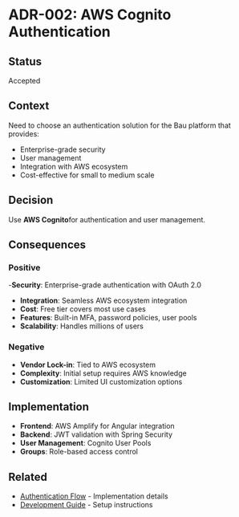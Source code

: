 # ADR-002: AWS Cognito Authentication

## Status

Accepted

## Context

Need to choose an authentication solution for the Bau platform that provides:
- Enterprise-grade security
- User management
- Integration with AWS ecosystem
- Cost-effective for small to medium scale

## Decision

Use **AWS Cognito**for authentication and user management.

## Consequences

### Positive

-**Security**: Enterprise-grade authentication with OAuth 2.0
- **Integration**: Seamless AWS ecosystem integration
- **Cost**: Free tier covers most use cases
- **Features**: Built-in MFA, password policies, user pools
- **Scalability**: Handles millions of users

### Negative

- **Vendor Lock-in**: Tied to AWS ecosystem
- **Complexity**: Initial setup requires AWS knowledge
- **Customization**: Limited UI customization options

## Implementation

- **Frontend**: AWS Amplify for Angular integration
- **Backend**: JWT validation with Spring Security
- **User Management**: Cognito User Pools
- **Groups**: Role-based access control

## Related

- [Authentication Flow](../06-runtime/authentication-flow.md) - Implementation details
- [Development Guide](../development.md) - Setup instructions
